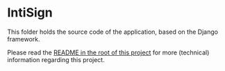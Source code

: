 # IntiSign

This folder holds the source code of the application, based on the Django framework.

Please read the [README in the root of this project](/README.md) for more (technical) information regarding this project.